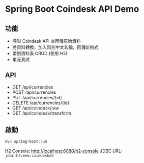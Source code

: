 # Spring Boot Coindesk API Demo

## 功能
- 呼叫 Coindesk API 並回傳原始資料
- 將資料轉換，加入幣別中文名稱，回傳新格式
- 幣別資料表 CRUD (使用 H2)
- 單元測試

## API
- GET /api/currencies
- POST /api/currencies
- PUT /api/currencies/{id}
- DELETE /api/currencies/{id}
- GET /api/coindesk/raw
- GET /api/coindesk/transform

## 啟動
```bash
mvn spring-boot:run
```
H2 Console: [http://localhost:8080/h2-console](http://localhost:8080/h2-console)
JDBC URL: `jdbc:h2:mem:coindeskdb`

